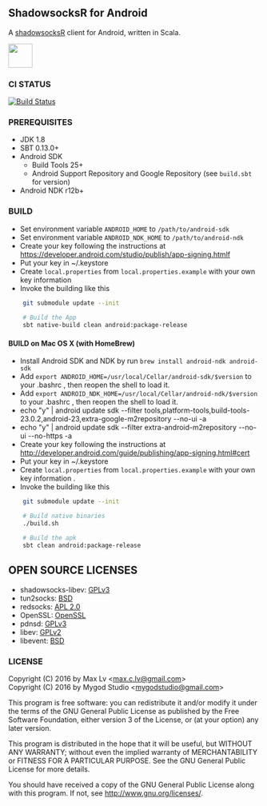 ## ShadowsocksR for Android

A [shadowsocksR](https://github.com/breakwa11/shadowsocks-rss/) client for Android, written in Scala.

<a href="https://play.google.com/store/apps/details?id=com.github.shadowsocks"><img src="https://play.google.com/intl/en_us/badges/images/generic/en-play-badge.png" height="48"></a>

### CI STATUS

[![Build Status](https://travis-ci.org/BROBIRD/shadowsocksr-android.svg?branch=nokcp-blue)](https://travis-ci.org/BROBIRD/shadowsocksr-android)

### PREREQUISITES

* JDK 1.8
* SBT 0.13.0+
* Android SDK
  - Build Tools 25+
  - Android Support Repository and Google Repository (see `build.sbt` for version)
* Android NDK r12b+

### BUILD

* Set environment variable `ANDROID_HOME` to `/path/to/android-sdk`
* Set environment variable `ANDROID_NDK_HOME` to `/path/to/android-ndk`
* Create your key following the instructions at https://developer.android.com/studio/publish/app-signing.htmlf
* Put your key in ~/.keystore
* Create `local.properties` from `local.properties.example` with your own key information
* Invoke the building like this

```bash
    git submodule update --init
    
    # Build the App
    sbt native-build clean android:package-release
```

#### BUILD on Mac OS X (with HomeBrew)

* Install Android SDK and NDK by run `brew install android-ndk android-sdk`
* Add `export ANDROID_HOME=/usr/local/Cellar/android-sdk/$version` to your .bashrc , then reopen the shell to load it.
* Add `export ANDROID_NDK_HOME=/usr/local/Cellar/android-ndk/$version` to your .bashrc , then reopen the shell to load it.
* echo "y" | android update sdk --filter tools,platform-tools,build-tools-23.0.2,android-23,extra-google-m2repository --no-ui -a
* echo "y" | android update sdk --filter extra-android-m2repository --no-ui --no-https -a
* Create your key following the instructions at http://developer.android.com/guide/publishing/app-signing.html#cert
* Put your key in ~/.keystore
* Create `local.properties` from `local.properties.example` with your own key information .
* Invoke the building like this

```bash
    git submodule update --init

    # Build native binaries
    ./build.sh

    # Build the apk
    sbt clean android:package-release
```

## OPEN SOURCE LICENSES

* shadowsocks-libev: [GPLv3](https://github.com/shadowsocks/shadowsocks-libev/blob/master/LICENSE)
* tun2socks: [BSD](https://github.com/shadowsocks/badvpn/blob/shadowsocks-android/COPYING)
* redsocks: [APL 2.0](https://github.com/shadowsocks/redsocks/blob/master/README)
* OpenSSL: [OpenSSL](https://github.com/shadowsocks/openssl-android/blob/master/NOTICE)
* pdnsd: [GPLv3](https://github.com/shadowsocks/shadowsocks-android/blob/master/src/main/jni/pdnsd/COPYING)
* libev: [GPLv2](https://github.com/shadowsocks/shadowsocks-android/blob/master/src/main/jni/libev/LICENSE)
* libevent: [BSD](https://github.com/shadowsocks/libevent/blob/master/LICENSE)

### LICENSE

Copyright (C) 2016 by Max Lv <<max.c.lv@gmail.com>> <br/>
Copyright (C) 2016 by Mygod Studio <<mygodstudio@gmail.com>>

This program is free software: you can redistribute it and/or modify
it under the terms of the GNU General Public License as published by
the Free Software Foundation, either version 3 of the License, or
(at your option) any later version.

This program is distributed in the hope that it will be useful,
but WITHOUT ANY WARRANTY; without even the implied warranty of
MERCHANTABILITY or FITNESS FOR A PARTICULAR PURPOSE.  See the
GNU General Public License for more details.

You should have received a copy of the GNU General Public License
along with this program. If not, see <http://www.gnu.org/licenses/>.
